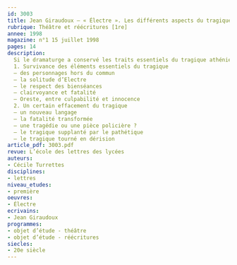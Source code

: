 ```yaml
---
id: 3003
title: Jean Giraudoux – « Électre ». Les différents aspects du tragique 
rubrique: Théâtre et réécritures [1re]
annee: 1998
magazine: n°1 15 juillet 1998
pages: 14
description: 
  Si le dramaturge a conservé les traits essentiels du tragique athénien, il lui a fait subir des métamorphoses importantes afin de l’adapter à la sensibilité du public actuel…
  1. Survivance des éléments essentiels du tragique
  – des personnages hors du commun
  – la solitude d’Electre
  – le respect des bienséances
  – clairvoyance et fatalité
  – Oreste, entre culpabilité et innocence
  2. Un certain effacement du tragique
  – un nouveau langage
  – la fatalité transformée
  – une tragédie ou une pièce policière ?
  – le tragique supplanté par le pathétique
  – le tragique tourné en dérision
article_pdf: 3003.pdf
revue: L’école des lettres des lycées
auteurs:
- Cécile Turrettes
disciplines:
- lettres
niveau_etudes:
- première
oeuvres:
- Électre
ecrivains:
- Jean Giraudoux
programmes:
- objet d’étude - théâtre
- objet d’étude - réécritures
siecles:
- 20e siècle
---
```

